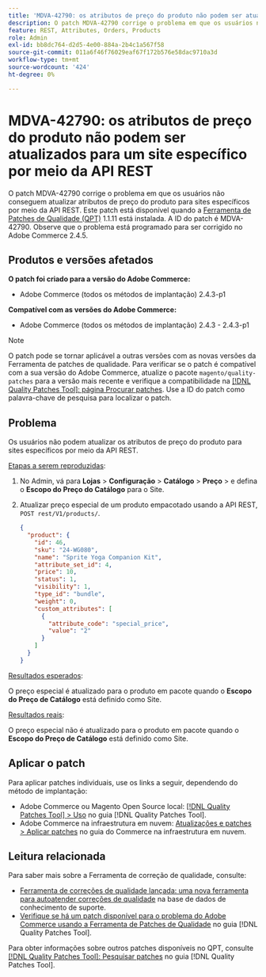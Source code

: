 ```yaml
---
title: 'MDVA-42790: os atributos de preço do produto não podem ser atualizados para um site específico por meio da API REST'
description: O patch MDVA-42790 corrige o problema em que os usuários não conseguem atualizar atributos de preço do produto para sites específicos por meio da API REST. Este patch está disponível quando a [Ferramenta de correções de qualidade (QPT)](https://experienceleague.adobe.com/en/docs/commerce-operations/tools/quality-patches-tool/quality-patches-tool-to-self-serve-quality-patches) 1.1.11 está instalada. A ID do patch é MDVA-42790. Observe que o problema está programado para ser corrigido no Adobe Commerce 2.4.5.
feature: REST, Attributes, Orders, Products
role: Admin
exl-id: bb8dc764-d2d5-4e00-884a-2b4c1a567f58
source-git-commit: 011a6f46f76029eaf67f172b576e58dac9710a3d
workflow-type: tm+mt
source-wordcount: '424'
ht-degree: 0%

---
```


# MDVA-42790: os atributos de preço do produto não podem ser atualizados para um site específico por meio da API REST

O patch MDVA-42790 corrige o problema em que os usuários não conseguem atualizar atributos de preço do produto para sites específicos por meio da API REST. Este patch está disponível quando a [Ferramenta de Patches de Qualidade (QPT)](https://experienceleague.adobe.com/en/docs/commerce-operations/tools/quality-patches-tool/quality-patches-tool-to-self-serve-quality-patches) 1.1.11 está instalada. A ID do patch é MDVA-42790. Observe que o problema está programado para ser corrigido no Adobe Commerce 2.4.5.

## Produtos e versões afetados

**O patch foi criado para a versão do Adobe Commerce:**

* Adobe Commerce (todos os métodos de implantação) 2.4.3-p1

**Compatível com as versões do Adobe Commerce:**

* Adobe Commerce (todos os métodos de implantação) 2.4.3 - 2.4.3-p1

>[!NOTE]
>
>O patch pode se tornar aplicável a outras versões com as novas versões da Ferramenta de patches de qualidade. Para verificar se o patch é compatível com a sua versão do Adobe Commerce, atualize o pacote `magento/quality-patches` para a versão mais recente e verifique a compatibilidade na [[!DNL Quality Patches Tool]: página Procurar patches](https://experienceleague.adobe.com/en/docs/commerce-operations/tools/quality-patches-tool/quality-patches-tool-to-self-serve-quality-patches). Use a ID do patch como palavra-chave de pesquisa para localizar o patch.

## Problema

Os usuários não podem atualizar os atributos de preço do produto para sites específicos por meio da API REST.

<u>Etapas a serem reproduzidas</u>:

1. No Admin, vá para **Lojas** > **Configuração** > **Catálogo** > **Preço** > e defina o **Escopo do Preço do Catálogo** para o Site.
1. Atualizar preço especial de um produto empacotado usando a API REST, `POST rest/V1/products/`.

   ```JSON
   {
     "product": {
       "id": 46,
       "sku": "24-WG080",
       "name": "Sprite Yoga Companion Kit",
       "attribute_set_id": 4,
       "price": 10,
       "status": 1,
       "visibility": 1,
       "type_id": "bundle",
       "weight": 0,
       "custom_attributes": [
         {
           "attribute_code": "special_price",
           "value": "2"
         }
       ]
     }
   }
   ```

<u>Resultados esperados</u>:

O preço especial é atualizado para o produto em pacote quando o **Escopo do Preço de Catálogo** está definido como Site.

<u>Resultados reais</u>:

O preço especial não é atualizado para o produto em pacote quando o **Escopo do Preço de Catálogo** está definido como Site.

## Aplicar o patch

Para aplicar patches individuais, use os links a seguir, dependendo do método de implantação:

* Adobe Commerce ou Magento Open Source local: [[!DNL Quality Patches Tool] > Uso](/help/tools/quality-patches-tool/usage.md) no guia [!DNL Quality Patches Tool].
* Adobe Commerce na infraestrutura em nuvem: [Atualizações e patches > Aplicar patches](https://experienceleague.adobe.com/docs/commerce-cloud-service/user-guide/develop/upgrade/apply-patches.html) no guia do Commerce na infraestrutura em nuvem.

## Leitura relacionada

Para saber mais sobre a Ferramenta de correção de qualidade, consulte:

* [Ferramenta de correções de qualidade lançada: uma nova ferramenta para autoatender correções de qualidade](https://experienceleague.adobe.com/en/docs/commerce-operations/tools/quality-patches-tool/quality-patches-tool-to-self-serve-quality-patches) na base de dados de conhecimento de suporte.
* [Verifique se há um patch disponível para o problema do Adobe Commerce usando a Ferramenta de Patches de Qualidade](/help/tools/quality-patches-tool/patches-available-in-qpt/check-patch-for-magento-issue-with-magento-quality-patches.md) no guia [!DNL Quality Patches Tool].

Para obter informações sobre outros patches disponíveis no QPT, consulte [[!DNL Quality Patches Tool]: Pesquisar patches](https://experienceleague.adobe.com/tools/commerce-quality-patches/index.html) no guia [!DNL Quality Patches Tool].
